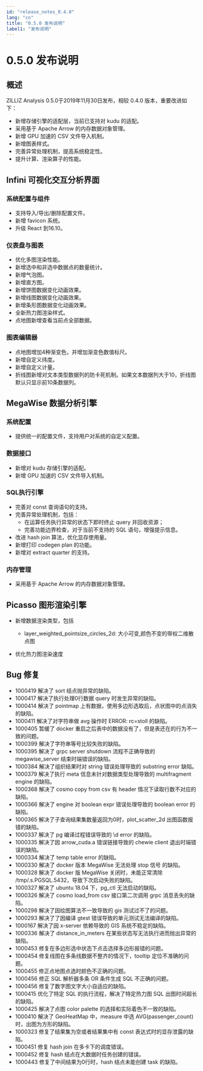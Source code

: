 ```yaml
---
id: "release_notes_0.4.0"
lang: "cn"
title: "0.5.0 发布说明"
label1: "发布说明"
---
```

# 0.5.0 发布说明


## 概述
ZILLIZ Analysis 0.5.0于2019年11月30日发布，相较 0.4.0 版本，重要改进如下：

- 新增存储引擎的适配层，当前已支持对 kudu 的适配。
- 采用基于 Apache Arrow 的内存数据对象管理。
- 新增 GPU 加速的 CSV 文件导入机制。
- 新增图表样式。
- 完善异常处理机制，提高系统稳定性。
- 提升计算、渲染算子的性能。


## Infini 可视化交互分析界面

### 系统配置与组件

- 支持导入/导出/删除配置文件。
- 新增 favicon 系统。
- 升级 React 到16.10。

### 仪表盘与图表

- 优化多图渲染性能。
- 新增选中和非选中数据点的数量统计。
- 新增气泡图。
- 新增直方图。
- 新增饼图数据变化动画效果。
- 新增线图数据变化动画效果。
- 新增条形图数据变化动画效果。
- 全新热力图渲染样式。
- 点地图新增查看当前点全部数据。

### 图表编辑器

- 点地图增加4种渐变色，并增加渐变色数值标尺。
- 新增自定义纬度。
- 新增自定义计量。
- 折线图新增对文本类型数据列的防卡死机制。如果文本数据列大于10，折线图默认只显示前10条数据列。


## MegaWise 数据分析引擎

### 系统配置

- 提供统一的配置文件，支持用户对系统的自定义配置。

### 数据接口

- 新增对 kudu 存储引擎的适配。
- 新增 GPU 加速的 CSV 文件导入机制。

### SQL执行引擎

- 完善对 const 查询语句的支持。
- 完善异常处理机制，包括：
    - 在运算任务执行异常的状态下即时终止 query 并回收资源；
    - 完善功能边界检查，对于当前不支持的 SQL 语句，增强提示信息。
- 改进 hash join 算法，优化显存使用量。
- 新增打印 codegen plan 的功能。
- 新增对 extract quarter 的支持。

### 内存管理

- 采用基于 Apache Arrow 的内存数据对象管理。

## Picasso 图形渲染引擎

- 新增数据渲染类型，包括

    - layer\_weighted\_pointsize\_circles\_2d: 大小可变,颜色不变的带权二维散点图

- 优化热力图渲染速度

## Bug 修复

- 1000419         解决了 sort 结点抛异常的缺陷。
- 1000417         解决了执行处理0行数据 query 时发生异常的缺陷。
- 1000414         解决了 pointmap 上有数据，使用多边形选取后，点状图中的点消失的缺陷。
- 1000411         解决了对字符串做 avg 操作时 ERROR: rc=stoll 的缺陷。
- 1000405         暂缓了 docker 重启之后表中的数据没有了，但是表还在的行为不一致的问题。
- 1000399         解决了字符串等号比较失败的缺陷。
- 1000395         解决了 grpc server shutdown 流程不正确导致的 megawise\_server 结束时端错误的缺陷。
- 1000384         解决了组织结果时对 string 错误处理导致的 substring error 缺陷。
- 1000379         解决了执行 meta 信息未针对数据类型处理导致的 multifragment engine 的缺陷。
- 1000368         解决了 cosmo copy from csv 有 header 情况下读取行数不对应的缺陷。
- 1000366         解决了 engine 对 boolean expr 错误处理导致的 boolean error 的缺陷。
- 1000365         解决了子查询结果集数量返回为0时，plot_scatter\_2d 出图函数报错的缺陷。
- 1000337         解决了 pg 编译过程错误导致的 \d error 的缺陷。
- 1000335         解决了因 arrow\_cuda.a 错误链接导致的 chewie client 退出时端错误的缺陷。
- 1000334         解决了 temp table error 的缺陷。
- 1000330         解决了 docker 版本 MegaWise 无法处理 stop 信号 的缺陷。
- 1000328         解决了 docker 版 MegaWise 关闭时，未能正常清除 /tmp/.s.PGSQL.5432，导致下次启动失败的缺陷。
- 1000327         解决了 ubuntu 18.04 下，pg\_ctl 无法启动的缺陷。
- 1000326         解决了 cosmo load_from csv 接口第二次调用 grpc 消息丢失的缺陷。
- 1000298         解决了因绘图算法不一致导致的 gis 测试过不了的问题。
- 1000293         解决了了因编译 gtest 错误导致的单元测试无法编译的缺陷。
- 1000167         解决了因 x-server 依赖导致的 GIS 系统不稳定的缺陷。
- 1000336         解决了 distance\_in\_meters 在某些状态写无法执行进而抛出异常的缺陷。
- 1000453         修复在多边形选中状态下点击选择多边形报错的问题。
- 1000454         修复线图在多条线数据不整齐的情况下，tooltip 定位不准确的问题。
- 1000455         修正点地图点选时颜色不正确的问题。
- 1000456         修正 SQL 解析器多条 OR 条件生成 SQL 不正确的问题。
- 1000456         修复了数字图文字大小自适应的缺陷。
- 1000415         优化了特定 SQL 的执行流程，解决了特定热力图 SQL 出图时间超长的缺陷。
- 1000425         解决了点图 color palette 的选择和实际着色不一致的缺陷。
- 1000410         解决了 GeoHeatMap 中，measure 中选 AVG(passenger_count) 时，出图为方形的缺陷。
- 1000323         修复了结果集为空或者结果集中有 const 表达式时的显存泄露的缺陷。
- 1000451         修复 hash join 在多卡下的调度错误。
- 1000452         修复 hash 结点在大数据时任务创建的错误。
- 1000443         修复了中间结果为0行时，hash 结点未能创建 task 的缺陷。
